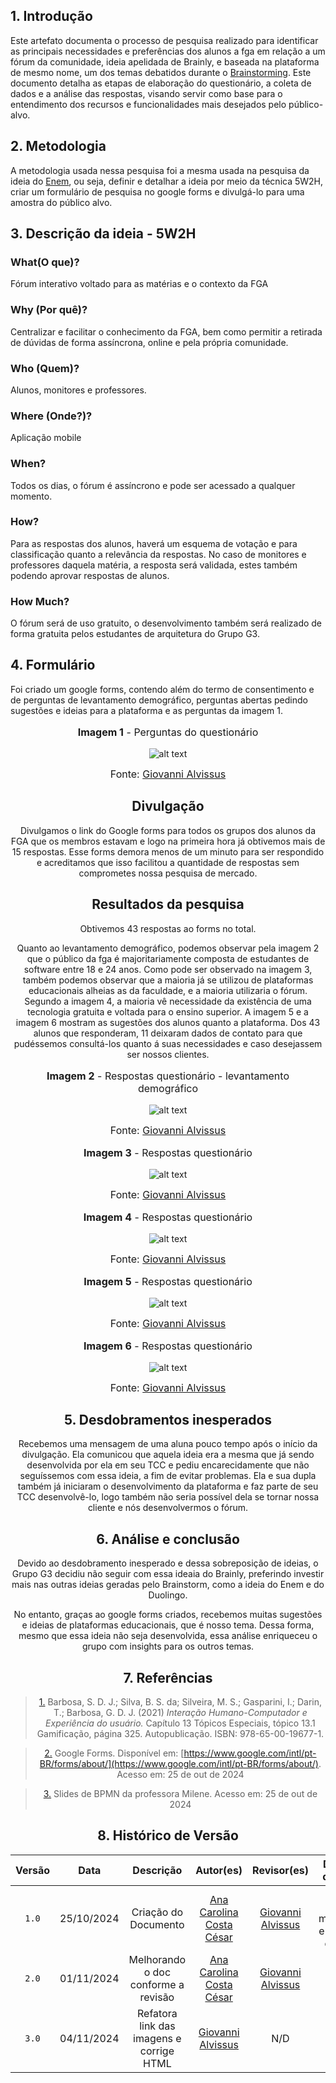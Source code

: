 ## <a>1. Introdução </a>

Este artefato documenta o processo de pesquisa realizado para identificar as principais necessidades e preferências dos alunos a fga em relação a um fórum da comunidade, ideia apelidada de Brainly, e baseada na plataforma de mesmo nome, um dos temas debatidos durante o [Brainstorming](https://unbarqdsw2024-2.github.io/2024.2_G3_Aprender_Entrega_01/#/DesignSprint/brainstorming). Este documento detalha as etapas de elaboração do questionário, a coleta de dados e a análise das respostas, visando servir como base para o entendimento dos recursos e funcionalidades mais desejados pelo público-alvo. 

## <a>2. Metodologia </a>

A metodologia usada nessa pesquisa foi a mesma usada na pesquisa da ideia do [Enem](https://github.com/UnBArqDsw2024-2/2024.2_G3_Aprender_Entrega_01/blob/main/docs/Artefatos/enem.md), ou seja, definir e detalhar a ideia por meio da técnica 5W2H, criar um formulário de pesquisa no google forms e divulgá-lo para uma amostra do público alvo.

## <a>3. Descrição da ideia - 5W2H </a>

### What(O que)?
Fórum interativo voltado para as matérias e o contexto da FGA

### Why (Por quê)?
Centralizar e facilitar o conhecimento da FGA, bem como permitir a retirada de dúvidas de forma assíncrona, online e pela própria comunidade.

### Who (Quem)?
Alunos, monitores e professores. 

### Where (Onde?)?
Aplicação mobile

### When?
Todos os dias, o fórum é assíncrono e pode ser acessado a qualquer momento.

### How?
Para as respostas dos alunos, haverá um esquema de votação e para classificação quanto a relevância da respostas. No caso de monitores e professores daquela matéria, a resposta será validada, estes também podendo aprovar respostas de alunos.

### How Much?
O fórum será de uso gratuito, o desenvolvimento também será realizado de forma gratuita pelos estudantes de arquitetura do Grupo G3.


## <a>4. Formulário </a>
Foi criado um google forms, contendo além do termo de consentimento e de perguntas de levantamento demográfico, perguntas abertas pedindo sugestões e ideias para a plataforma e as perguntas da imagem 1.

<center>

<figure markdown>
<font size="3"><p style="text-align: center"><b>Imagem 1</b> - Perguntas do questionário</p></font>

![alt text](./assets/image.png)

<font size="3"><p style="text-align: center">Fonte: [Giovanni Alvissus](https://github.com/giovanniacg)</p></font>

</figure>


## <a> Divulgação </a>
Divulgamos o link do Google forms para todos os grupos dos alunos da FGA que os membros estavam e logo na primeira hora já obtivemos mais de 15 respostas. Esse forms demora menos de um minuto para ser respondido e acreditamos que isso facilitou a quantidade de respostas sem comprometes nossa pesquisa de mercado.


## <a> Resultados da pesquisa </a>
Obtivemos 43 respostas ao forms no total.

Quanto ao levantamento demográfico, podemos observar pela imagem 2 que o público da fga é majoritariamente composta de estudantes de software entre 18 e 24 anos. Como pode ser observado na imagem 3, também podemos observar que a maioria já se utilizou de plataformas educacionais alheias as da faculdade,  e a maioria utilizaria o fórum. Segundo a imagem 4, a maioria vê necessidade da existência de uma tecnologia gratuita e voltada para o ensino superior. A imagem 5 e a imagem 6 mostram as sugestões dos alunos quanto a plataforma. Dos 43 alunos que responderam, 11 deixaram dados de contato para que pudéssemos consultá-los quanto á suas necessidades e caso desejassem ser nossos clientes.


<center>
<figure markdown>
<font size="3"><p style="text-align: center"><b>Imagem 2</b> - Respostas questionário - levantamento demográfico</p></font>

![alt text](./assets/image-1.png)

<font size="3"><p style="text-align: center">Fonte: [Giovanni Alvissus](https://github.com/giovanniacg)</p></font>

</figure>
</center>

<center>
<figure markdown>
<font size="3"><p style="text-align: center"><b>Imagem 3</b> - Respostas questionário</p></font>

![alt text](./assets/image-2.png)

<font size="3"><p style="text-align: center">Fonte: [Giovanni Alvissus](https://github.com/giovanniacg)</p></font>
</figure>
</center>

<center>
<figure markdown>
<font size="3"><p style="text-align: center"><b>Imagem 4</b> - Respostas questionário</p></font>

![alt text](./assets/image-3.png)

<font size="3"><p style="text-align: center">Fonte: [Giovanni Alvissus](https://github.com/giovanniacg)</p></font>
</figure>
</center>

<center>
<figure markdown>
<font size="3"><p style="text-align: center"><b>Imagem 5</b> - Respostas questionário</p></font>

![alt text](./assets/image-4.png)

<font size="3"><p style="text-align: center">Fonte: [Giovanni Alvissus](https://github.com/giovanniacg)</p></font>
</figure>
</center>

<center>
<figure markdown>
<font size="3"><p style="text-align: center"><b>Imagem 6</b> - Respostas questionário</p></font>

![alt text](./assets/image-5.png)

<font size="3"><p style="text-align: center">Fonte: [Giovanni Alvissus](https://github.com/giovanniacg)</p></font>
</figure>
</center>


## <a>5. Desdobramentos inesperados</a>

Recebemos uma mensagem de uma aluna pouco tempo após o início da divulgação. Ela comunicou que aquela ideia era a mesma que já sendo desenvolvida por ela em seu TCC e pediu encarecidamente que não seguíssemos com essa ideia, a fim de evitar problemas. Ela e sua dupla também já iniciaram o desenvolvimento da plataforma e faz parte de seu TCC desenvolvê-lo, logo também não seria possível dela se tornar nossa cliente e nós desenvolvermos o fórum.

## <a>6. Análise e conclusão </a>

Devido ao desdobramento inesperado e dessa sobreposição de ideias, o Grupo G3 decidiu não seguir com essa ideaia do Brainly, preferindo investir mais nas outras ideias geradas pelo Brainstorm, como a ideia do Enem e do Duolingo.

No entanto, graças ao google forms criados, recebemos muitas sugestões e ideias de plataformas educacionais, que é nosso tema. Dessa forma, mesmo que essa ideia não seja desenvolvida, essa análise enriqueceu o grupo com insights para os outros temas.

## <a>7. Referências</a>

> <a id="REF1" href="#anchor_1">1.</a> Barbosa, S. D. J.; Silva, B. S. da; Silveira, M. S.; Gasparini, I.; Darin, T.; Barbosa, G. D. J. (2021) *Interação Humano-Computador e Experiência do usuário.* Capítulo 13 Tópicos Especiais, tópico 13.1 Gamificação, página 325. Autopublicação. ISBN: 978-65-00-19677-1.

> <a id="REF2" href="#anchor_2">2.</a> Google Forms. Disponível em: [https://www.google.com/intl/pt-BR/forms/about/](https://www.google.com/intl/pt-BR/forms/about/). Acesso em: 25 de out de 2024

> <a id="REF3" href="#anchor_3">3.</a> Slides de BPMN da professora Milene. Acesso em: 25 de out de 2024


## <a>8. Histórico de Versão</a>

| Versão | Data | Descrição | Autor(es) | Revisor(es) | Descrição da revisão |
| :------: | :-----------: | :-----------: | :---------: | :---------: | :---------: |
| `1.0` | 25/10/2024 | Criação do Documento| [Ana Carolina Costa César](https://github.com/CarolCoCe) | [Giovanni Alvissus](https://github.com/giovanniacg) | Colocar fonte, metodologia e o histórico de versão|
| `2.0` | 01/11/2024 |  Melhorando o doc conforme a revisão| [Ana Carolina Costa César](https://github.com/CarolCoCe) | [Giovanni Alvissus](https://github.com/giovanniacg) | Refatorar diretorio das imagens |
| `3.0` | 04/11/2024 | Refatora link das imagens e corrige HTML | [Giovanni Alvissus](https://github.com/giovanniacg) | N/D | N/D |